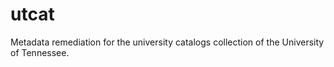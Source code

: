 # utcat
Metadata remediation for the university catalogs collection of the University of Tennessee.
